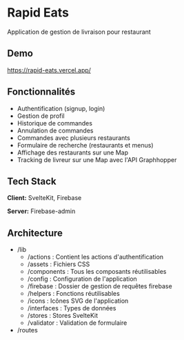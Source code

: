 # Rapid Eats
Application de gestion de livraison pour restaurant


## Demo

https://rapid-eats.vercel.app/


## Fonctionnalités

- Authentification (signup, login)
- Gestion de profil
- Historique de commandes
- Annulation de commandes
- Commandes avec plusieurs restaurants
- Formulaire de recherche (restaurants et menus)
- Affichage des restaurants sur une Map
- Tracking de livreur sur une Map avec l'API Graphhopper


## Tech Stack

**Client:** SvelteKit, Firebase

**Server:** Firebase-admin


## Architecture

- /lib
    - /actions : Contient les actions d'authentification
    - /assets : Fichiers CSS
    - /components : Tous les composants réutilisables
    - /config : Configuration de l'application
    - /firebase : Dossier de gestion de requêtes firebase
    - /helpers : Fonctions réutilisables
    - /icons : Icônes SVG de l'application
    - /interfaces : Types de données
    - /stores : Stores SvelteKit
    - /validator : Validation de formulaire
- /routes
